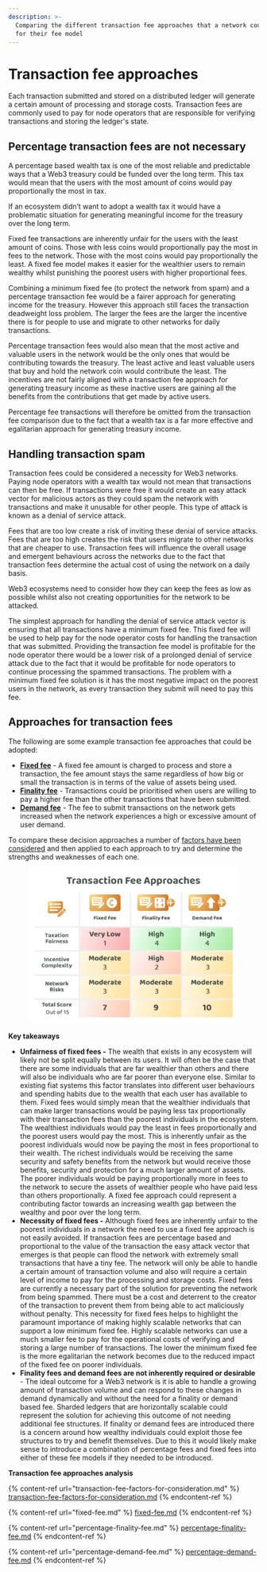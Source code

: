 ```yaml
---
description: >-
  Comparing the different transaction fee approaches that a network could use
  for their fee model
---
```


# Transaction fee approaches

Each transaction submitted and stored on a distributed ledger will generate a certain amount of processing and storage costs. Transaction fees are commonly used to pay for node operators that are responsible for verifying transactions and storing the ledger's state.



## Percentage transaction fees are not necessary

A percentage based wealth tax is one of the most reliable and predictable ways that a Web3 treasury could be funded over the long term. This tax would mean that the users with the most amount of coins would pay proportionally the most in tax.

If an ecosystem didn’t want to adopt a wealth tax it would have a problematic situation for generating meaningful income for the treasury over the long term.

Fixed fee transactions are inherently unfair for the users with the least amount of coins. Those with less coins would proportionally pay the most in fees to the network. Those with the most coins would pay proportionally the least. A fixed fee model makes it easier for the wealthier users to remain wealthy whilst punishing the poorest users with higher proportional fees.

Combining a minimum fixed fee (to protect the network from spam) and a percentage transaction fee would be a fairer approach for generating income for the treasury. However this approach still faces the transaction deadweight loss problem. The larger the fees are the larger the incentive there is for people to use and migrate to other networks for daily transactions.

Percentage transaction fees would also mean that the most active and valuable users in the network would be the only ones that would be contributing towards the treasury. The least active and least valuable users that buy and hold the network coin would contribute the least. The incentives are not fairly aligned with a transaction fee approach for generating treasury income as these inactive users are gaining all the benefits from the contributions that get made by active users.

Percentage fee transactions will therefore be omitted from the transaction fee comparison due to the fact that a wealth tax is a far more effective and egalitarian approach for generating treasury income.



## Handling transaction spam

Transaction fees could be considered a necessity for Web3 networks. Paying node operators with a wealth tax would not mean that transactions can then be free. If transactions were free it would create an easy attack vector for malicious actors as they could spam the network with transactions and make it unusable for other people. This type of attack is known as a denial of service attack.

Fees that are too low create a risk of inviting these denial of service attacks. Fees that are too high creates the risk that users migrate to other networks that are cheaper to use. Transaction fees will influence the overall usage and emergent behaviours across the networks due to the fact that transaction fees determine the actual cost of using the network on a daily basis.

Web3 ecosystems need to consider how they can keep the fees as low as possible whilst also not creating opportunities for the network to be attacked.

The simplest approach for handling the denial of service attack vector is ensuring that all transactions have a minimum fixed fee. This fixed fee will be used to help pay for the node operator costs for handling the transaction that was submitted. Providing the transaction fee model is profitable for the node operator there would be a lower risk of a prolonged denial of service attack due to the fact that it would be profitable for node operators to continue processing the spammed transactions. The problem with a minimum fixed fee solution is it has the most negative impact on the poorest users in the network, as every transaction they submit will need to pay this fee.



## **Approaches for transaction fees**

The following are some example transaction fee approaches that could be adopted:

* [**Fixed fee**](fixed-fee.md) - A fixed fee amount is charged to process and store a transaction, the fee amount stays the same regardless of how big or small the transaction is in terms of the value of assets being used.
* [**Finality fee**](percentage-finality-fee.md) - Transactions could be prioritised when users are willing to pay a higher fee than the other transactions that have been submitted.
* [**Demand fee**](percentage-demand-fee.md) - The fee to submit transactions on the network gets increased when the network experiences a high or excessive amount of user demand.



To compare these decision approaches a number of [factors have been considered](transaction-fee-factors-for-consideration.md) and then applied to each approach to try and determine the strengths and weaknesses of each one.

<figure><img src="../../.gitbook/assets/transaction-fee-approaches.png" alt=""><figcaption></figcaption></figure>



**Key takeaways**

* **Unfairness of fixed fees -** The wealth that exists in any ecosystem will likely not be split equally between its users. It will often be the case that there are some individuals that are far wealthier than others and there will also be individuals who are far poorer than everyone else. Similar to existing fiat systems this factor translates into different user behaviours and spending habits due to the wealth that each user has available to them. Fixed fees would simply mean that the wealthier individuals that can make larger transactions would be paying less tax proportionally with their transaction fees than the poorest individuals in the ecosystem. The wealthiest individuals would pay the least in fees proportionally and the poorest users would pay the most. This is inherently unfair as the poorest individuals would now be paying the most in fees proportional to their wealth. The richest individuals would be receiving the same security and safety benefits from the network but would receive those benefits, security and protection for a much larger amount of assets. The poorer individuals would be paying proportionally more in fees to the network to secure the assets of wealthier people who have paid less than others proportionally. A fixed fee approach could represent a contributing factor towards an increasing wealth gap between the wealthy and poor over the long term.
* **Necessity of fixed fees -** Although fixed fees are inherently unfair to the poorest individuals in a network the need to use a fixed fee approach is not easily avoided. If transaction fees are percentage based and proportional to the value of the transaction the easy attack vector that emerges is that people can flood the network with extremely small transactions that have a tiny fee. The network will only be able to handle a certain amount of transaction volume and also will require a certain level of income to pay for the processing and storage costs. Fixed fees are currently a necessary part of the solution for preventing the network from being spammed. There must be a cost and deterrent to the creator of the transaction to prevent them from being able to act maliciously without penalty. This necessity for fixed fees helps to highlight the paramount importance of making highly scalable networks that can support a low minimum fixed fee. Highly scalable networks can use a much smaller fee to pay for the operational costs of verifying and storing a large number of transactions. The lower the minimum fixed fee is the more egalitarian the network becomes due to the reduced impact of the fixed fee on poorer individuals.
* **Finality fees and demand fees are not inherently required or desirable** - The ideal outcome for a Web3 network is it is able to handle a growing amount of transaction volume and can respond to these changes in demand dynamically and without the need for a finality or demand based fee. Sharded ledgers that are horizontally scalable could represent the solution for achieving this outcome of not needing additional fee structures. If finality or demand fees are introduced there is a concern around how wealthy individuals could exploit those fee structures to try and benefit themselves. Due to this it would likely make sense to introduce a combination of percentage fees and fixed fees into either of these fee models if they needed to be introduced.



**Transaction fee approaches analysis**

{% content-ref url="transaction-fee-factors-for-consideration.md" %}
[transaction-fee-factors-for-consideration.md](transaction-fee-factors-for-consideration.md)
{% endcontent-ref %}

{% content-ref url="fixed-fee.md" %}
[fixed-fee.md](fixed-fee.md)
{% endcontent-ref %}

{% content-ref url="percentage-finality-fee.md" %}
[percentage-finality-fee.md](percentage-finality-fee.md)
{% endcontent-ref %}

{% content-ref url="percentage-demand-fee.md" %}
[percentage-demand-fee.md](percentage-demand-fee.md)
{% endcontent-ref %}
